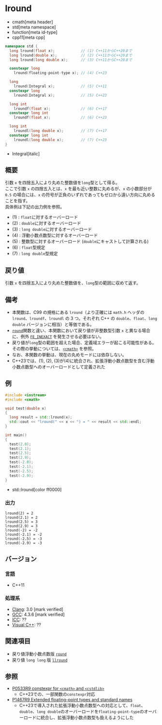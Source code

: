 # lround
* cmath[meta header]
* std[meta namespace]
* function[meta id-type]
* cpp11[meta cpp]

```cpp
namespace std {
  long lround(float x);            // (1) C++11からC++20まで
  long lround(double x);           // (2) C++11からC++20まで
  long lround(long double x);      // (3) C++11からC++20まで

  constexpr long
    lround(floating-point-type x); // (4) C++23

  long
    lround(Integral x);            // (5) C++11
  constexpr long
    lround(Integral x);            // (5) C++23

  long int
    lroundf(float x);              // (6) C++17
  constexpr long int
    lroundf(float x);              // (6) C++23

  long int
    lroundl(long double x);        // (7) C++17
  constexpr long int
    lroundl(long double x);        // (7) C++23
}
```
* Integral[italic]

## 概要
引数 `x` を四捨五入により丸めた整数値を`long`型として得る。  
ここで引数 `x` の四捨五入とは、`x` を最も近い整数に丸めるが、`x` の小数部分が `0.5` の場合には、`x` の符号が正負のいずれであってもゼロから遠い方向に丸めることを指す。  
具体例は下記の出力例を参照。

- (1) : `float`に対するオーバーロード
- (2) : `double`に対するオーバーロード
- (3) : `long double`に対するオーバーロード
- (4) : 浮動小数点数型に対するオーバーロード
- (5) : 整数型に対するオーバーロード (`double`にキャストして計算される)
- (6) : `float`型規定
- (7) : `long double`型規定


## 戻り値
引数 `x` を四捨五入により丸めた整数値を、`long`型の範囲に収めて返す。


## 備考
- 本関数は、C99 の規格にある `lround`（より正確には `math.h` ヘッダの `lround`、`lroundf`、`lroundl` の 3 つ。それぞれ C++ の `double`、`float`、`long double` バージョンに相当）と等価である。
- [`round`](round.md)関数と違い、本関数において戻り値が非整数型引数 `x` と異なる場合に、例外 [`FE_INEXACT`](/reference/cfenv/fe_inexact.md) を発生させる必要はない。
- 戻り値が`long`型の範囲を超えた場合、定義域エラーが起こる可能性がある。その際の挙動については、[`<cmath>`](../cmath.md) を参照。
- なお、本関数の挙動は、現在の丸めモードには依存しない。
- C++23では、(1), (2), (3)が(4)に統合され、拡張浮動小数点数型を含む浮動小数点数型へのオーバーロードとして定義された


## 例
```cpp example
#include <iostream>
#include <cmath>

void test(double x)
{
  long result = std::lround(x);
  std::cout << "lround(" << x << ") = " << result << std::endl;
}

int main()
{
  test(2.0);
  test(2.1);
  test(2.5);
  test(2.9);
  test(-2.0);
  test(-2.1);
  test(-2.5);
  test(-2.9);
}
```
* std::lround[color ff0000]

### 出力
```
lround(2) = 2
lround(2.1) = 2
lround(2.5) = 3
lround(2.9) = 3
lround(-2) = -2
lround(-2.1) = -2
lround(-2.5) = -3
lround(-2.9) = -3
```

## バージョン
### 言語
- C++11

### 処理系
- [Clang](/implementation.md#clang): 3.0 [mark verified]
- [GCC](/implementation.md#gcc): 4.3.6 [mark verified]
- [ICC](/implementation.md#icc): ??
- [Visual C++](/implementation.md#visual_cpp): ??

## 関連項目
- 戻り値浮動小数点数版 [`round`](round.md)
- 戻り値 `long long` 版 [`llround`](llround.md)

## 参照
- [P0533R9 constexpr for `<cmath>` and `<cstdlib>`](https://www.open-std.org/jtc1/sc22/wg21/docs/papers/2021/p0533r9.pdf)
    - C++23での、一部関数の`constexpr`対応
- [P1467R9 Extended floating-point types and standard names](https://www.open-std.org/jtc1/sc22/wg21/docs/papers/2022/p1467r9.html)
    - C++23で導入された拡張浮動小数点数型への対応として、`float`、`double`、`long double`のオーバーロードを`floating-point-type`のオーバーロードに統合し、拡張浮動小数点数型も扱えるようにした
